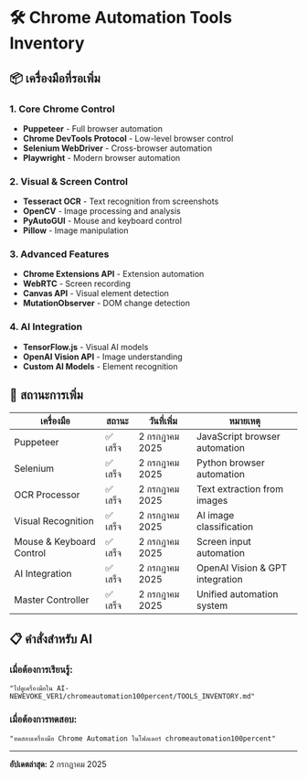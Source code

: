 # 🛠️ Chrome Automation Tools Inventory

## 📦 **เครื่องมือที่รอเพิ่ม**

### **1. Core Chrome Control**
- **Puppeteer** - Full browser automation
- **Chrome DevTools Protocol** - Low-level browser control
- **Selenium WebDriver** - Cross-browser automation
- **Playwright** - Modern browser automation

### **2. Visual & Screen Control**
- **Tesseract OCR** - Text recognition from screenshots
- **OpenCV** - Image processing and analysis
- **PyAutoGUI** - Mouse and keyboard control
- **Pillow** - Image manipulation

### **3. Advanced Features**
- **Chrome Extensions API** - Extension automation
- **WebRTC** - Screen recording
- **Canvas API** - Visual element detection
- **MutationObserver** - DOM change detection

### **4. AI Integration**
- **TensorFlow.js** - Visual AI models
- **OpenAI Vision API** - Image understanding
- **Custom AI Models** - Element recognition

## 🔄 **สถานะการเพิ่ม**

| เครื่องมือ | สถานะ | วันที่เพิ่ม | หมายเหตุ |
|-----------|-------|------------|----------|
| Puppeteer | ✅ เสร็จ | 2 กรกฎาคม 2025 | JavaScript browser automation |
| Selenium | ✅ เสร็จ | 2 กรกฎาคม 2025 | Python browser automation |
| OCR Processor | ✅ เสร็จ | 2 กรกฎาคม 2025 | Text extraction from images |
| Visual Recognition | ✅ เสร็จ | 2 กรกฎาคม 2025 | AI image classification |
| Mouse & Keyboard Control | ✅ เสร็จ | 2 กรกฎาคม 2025 | Screen input automation |
| AI Integration | ✅ เสร็จ | 2 กรกฎาคม 2025 | OpenAI Vision & GPT integration |
| Master Controller | ✅ เสร็จ | 2 กรกฎาคม 2025 | Unified automation system |

## 📋 **คำสั่งสำหรับ AI**

### **เมื่อต้องการเรียนรู้:**
```
"ไปดูเครื่องมือใน AI-NEWEVOKE_VER1/chromeautomation100percent/TOOLS_INVENTORY.md"
```

### **เมื่อต้องการทดสอบ:**
```
"ทดสอบเครื่องมือ Chrome Automation ในโฟลเดอร์ chromeautomation100percent"
```

---

**อัปเดตล่าสุด:** 2 กรกฎาคม 2025 